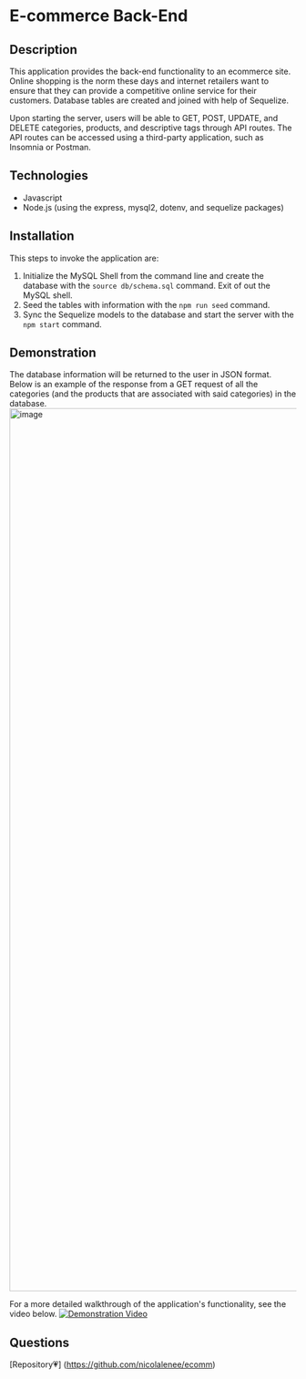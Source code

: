 # E-commerce Back-End

## Description
This application provides the back-end functionality to an ecommerce site. Online shopping is the norm these days and internet retailers want to ensure that they can provide a competitive online service for their customers. Database tables are created and joined with help of Sequelize. 

Upon starting the server, users will be able to GET, POST, UPDATE, and DELETE categories, products, and descriptive tags through API routes. The API routes can be accessed using a third-party application, such as Insomnia or Postman.

## Technologies
- Javascript
- Node.js (using the express, mysql2, dotenv, and sequelize packages)

## Installation
This steps to invoke the application are:
1.  Initialize the MySQL Shell from the command line and create the database with the `source db/schema.sql` command. Exit of out the MySQL shell.
2. Seed the tables with information with the `npm run seed` command. 
3. Sync the Sequelize models to the database and start the server with the `npm start` command.

## Demonstration
The database information will be returned to the user in JSON format. Below is an example of the response from a GET request of all the categories (and the products that are associated with said categories) in the database. 
<img width="1550" alt="image" src="https://user-images.githubusercontent.com/86696492/156983667-3b34ce73-458e-41d3-a7e4-1ff953fae1f7.png">

For a more detailed walkthrough of the application's functionality, see the video below.
[![Demonstration Video](https://user-images.githubusercontent.com/86696492/156980551-7ba9246b-4c5d-42ee-b7f0-a7441c292488.png)](https://bootcampspot.instructuremedia.com/embed/b1d3ed99-d45e-4d8b-b702-58ba183b90b1 "Walkthrough Video")

## Questions
[Repository💗] (https://github.com/nicolalenee/ecomm)
